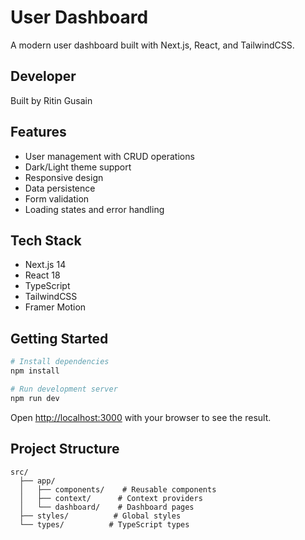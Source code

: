 # User Dashboard

A modern user dashboard built with Next.js, React, and TailwindCSS.

## Developer
Built by Ritin Gusain

## Features
- User management with CRUD operations
- Dark/Light theme support
- Responsive design
- Data persistence
- Form validation
- Loading states and error handling

## Tech Stack
- Next.js 14
- React 18
- TypeScript
- TailwindCSS
- Framer Motion

## Getting Started

```bash
# Install dependencies
npm install

# Run development server
npm run dev
```

Open [http://localhost:3000](http://localhost:3000) with your browser to see the result.

## Project Structure
```
src/
  ├── app/
  │   ├── components/    # Reusable components
  │   ├── context/      # Context providers
  │   └── dashboard/    # Dashboard pages
  ├── styles/          # Global styles
  └── types/          # TypeScript types
```

